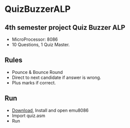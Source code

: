 # QuizBuzzerALP
## 4th semester project Quiz Buzzer ALP
* MicroProcessor: 8086
* 10 Questions, 1 Quiz Master.

## **Rules**
* Pounce & Bounce Round 
* Direct to next candidate if answer is wrong.
* Plus marks if correct.

## Run
* [Download](https://download.cnet.com/Emu8086-Microprocessor-Emulator/3000-2069_4-10392690.html), Install and open emu8086
* Import quiz.asm
* Run

